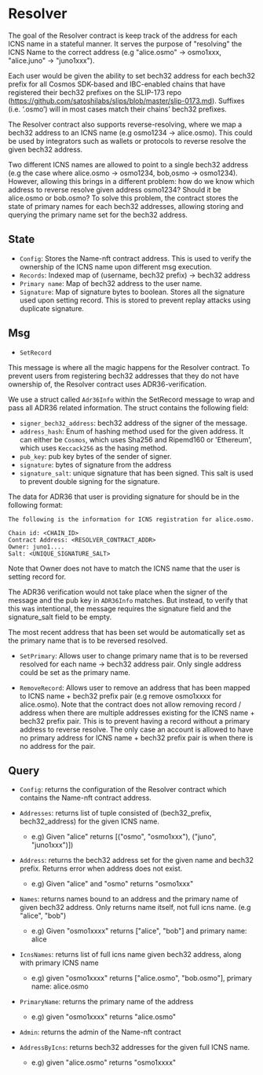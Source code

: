 # Resolver

The goal of the Resolver contract is keep track of the address for each ICNS name in a stateful manner. It serves the purpose of "resolving" the ICNS Name to the correct address (e.g "alice.osmo" -> osmo1xxx, "alice.juno" -> "juno1xxx"). 

Each user would be given the ability to set bech32 address for each bech32 prefix for all Cosmos SDK-based and IBC-enabled chains that have registered their bech32 prefixes on the SLIP-173 repo (https://github.com/satoshilabs/slips/blob/master/slip-0173.md). Suffixes (i.e. ‘.osmo’) will in most cases match their chains’ bech32 prefixes.

The Resolver contract also supports reverse-resolving, where we map a bech32 address to an ICNS name (e.g osmo1234 -> alice.osmo). This could be used by integrators such as wallets or protocols to reverse resolve the given bech32 address.

Two different ICNS names are allowed to point to a single bech32 address (e.g the case where alice.osmo -> osmo1234, bob,osmo -> osmo1234). However, allowing this brings in a different problem: how do we know which address to reverse resolve given address osmo1234? Should it be alice.osmo or bob.osmo? To solve this problem, the contract stores the state of primary names for each bech32 addresses, allowing storing and querying the primary name set for the bech32 address.

## State

- `Config`: Stores the Name-nft contract address. This is used to verify the ownership of the ICNS name upon different msg execution.
- `Records`: Indexed map of (username, bech32 prefix) -> bech32 address
- `Primary name`: Map of bech32 address to the user name.
- `Signature`: Map of signature bytes to boolean. Stores all the signature used upon setting record. This is stored to prevent replay attacks using duplicate signature.

## Msg

- `SetRecord`

This message is where all the magic happens for the Resolver contract. To prevent users from registering bech32 addresses that they do not have ownership of, the Resolver contract uses ADR36-verification.

We use a struct called `Adr36Info` within the SetRecord message to wrap and pass all ADR36 related information. The struct contains the following field:
- `signer_bech32_address`: bech32 address of the signer of the message.
- `address_hash`: Enum of hashing method used for the given address. It can either be `Cosmos`, which uses Sha256 and Ripemd160 or 'Ethereum', which uses `Keccack256` as the hasing method.
- `pub_key`: pub key bytes of the sender of signer.
- `signature`: bytes of signature from the address
- `signature_salt`: unique signature that has been signed. This salt is used to prevent double signing for the signature.

The data for ADR36 that user is providing signature for should be in the following format:

```
The following is the information for ICNS registration for alice.osmo.
    
Chain id: <CHAIN_ID>
Contract Address: <RESOLVER_CONTRACT_ADDR>
Owner: juno1....
Salt: <UNIQUE_SIGNATURE_SALT>
```

Note that Owner does not have to match the ICNS name that the user is setting record for.

The ADR36 verification would not take place when the signer of the message and the pub key in `ADR36Info` matches. But instead, to verify that this was intentional, the message requires the signature field and the signature_salt field to be empty.

The most recent address that has been set would be automatically set as the primary name that is to be reversed resolved.


- `SetPrimary`: Allows user to change primary name that is to be reversed resolved for each name -> bech32 address pair. Only single address could be set as the primary name. 

- `RemoveRecord`: Allows user to remove an address that has been mapped to ICNS name + bech32 prefix pair (e.g remove osmo1xxxx for alice.osmo). Note that the contract does not allow removing record / address when there are multiple addresses existing for the ICNS name + bech32 prefix pair. This is to prevent having a record without a primary address to reverse resolve. The only case an account is allowed to have no primary address for ICNS name + bech32 prefix pair is when there is no address for the pair.

## Query
- `Config`: returns the configuration of the Resolver contract which contains the Name-nft contract address.
- `Addresses`: returns list of tuple consisted of (bech32_prefix, bech32_address) for the given ICNS name.

    - e.g) Given "alice" returns [("osmo", "osmo1xxx"), ("juno", "juno1xxx")])
    
- `Address`: returns the bech32 address set for the given name and bech32 prefix. Returns error when address does not exist.
    - e.g) Given "alice" and "osmo" returns "osmo1xxx"

- `Names`: returns names bound to an address and the primary name of given bech32 address. Only returns name itself, not full icns name. (e.g "alice", "bob")
    - e.g) Given "osmo1xxxx" returns ["alice", "bob"] and primary name: alice

- `IcnsNames`: returns list of full icns name given bech32 address, along with primary ICNS name 
    - e.g) given "osmo1xxxx" returns ["alice.osmo", "bob.osmo"], primary name: alice.osmo
- `PrimaryName`: returns the primary name of the address
    - e.g) given "osmo1xxxx" returns "alice.osmo"
- `Admin`: returns the admin of the Name-nft contract
- `AddressByIcns`: returns bech32 addresses for the given full ICNS name.
    - e.g) given "alice.osmo" returns "osmo1xxxx"